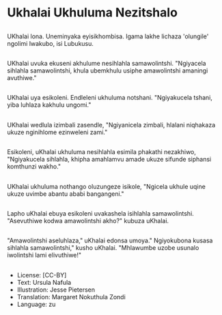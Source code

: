 # Ukhalai Ukhuluma Nezitshalo

##
UKhalai lona. Uneminyaka eyisikhombisa. Igama lakhe lichaza 'olungile' ngolimi lwakubo,  isi Lubukusu.

##
UKhalai uvuka ekuseni akhulume nesihlahla samawolintshi. "Ngiyacela sihlahla samawolintshi,  khula ubemkhulu usiphe amawolintshi amaningi avuthiwe."

##
UKhalai uya esikoleni. Endleleni ukhuluma notshani. "Ngiyakucela tshani,  yiba luhlaza kakhulu ungomi."

##
UKhalai wedlula izimbali zasendle,  "Ngiyanicela zimbali,  hlalani niqhakaza ukuze nginihlome ezinweleni zami."

##
Esikoleni,  uKhalai ukhuluma nesihlahla esimila phakathi nezakhiwo,  "Ngiyakucela sihlahla,  khipha amahlamvu amade ukuze sifunde siphansi komthunzi wakho."

##
UKhalai ukhuluma nothango oluzungeze isikole,  "Ngicela ukhule uqine ukuze uvimbe abantu ababi bangangeni."

##
Lapho uKhalai ebuya esikoleni uvakashela isihlahla samawolintshi. "Asevuthiwe kodwa amawolintshi akho?" kubuza uKhalai.

##
"Amawolintshi aseluhlaza," uKhalai edonsa umoya." Ngiyokubona kusasa sihlahla samawolintshi," kusho uKhalai. "Mhlawumbe uzobe usunalo iwolintshi lami elivuthiwe!"

##
* License: [CC-BY]
* Text: Ursula Nafula
* Illustration: Jesse Pietersen
* Translation: Margaret Nokuthula Zondi
* Language: zu
